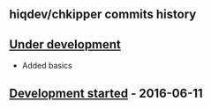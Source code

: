 hiqdev/chkipper commits history
-------------------------------

## [Under development]

- Added basics

## [Development started] - 2016-06-11

[Under development]: https://github.com/hiqdev/chkipper/releases
[Development started]: https://github.com/hiqdev/chkipper/releases
[sol@hiqdev.com]: https://github.com/hiqsol
[@hiqsol]: https://github.com/hiqsol
